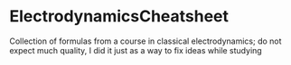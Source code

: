 # ElectrodynamicsCheatsheet
Collection of formulas from a course in classical electrodynamics; do not expect much quality, I did it just as a way to fix ideas while studying
